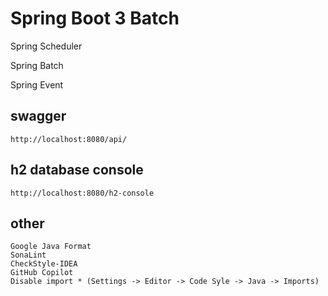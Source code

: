 # Spring Boot 3 Batch

Spring Scheduler

Spring Batch

Spring Event

## swagger

    http://localhost:8080/api/

## h2 database console

    http://localhost:8080/h2-console

## other

    Google Java Format
    SonaLint
    CheckStyle-IDEA
    GitHub Copilot
    Disable import * (Settings -> Editor -> Code Syle -> Java -> Imports)